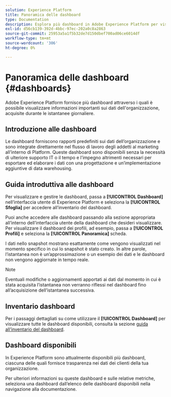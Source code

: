 ```yaml
---
solution: Experience Platform
title: Panoramica delle dashboard
type: Documentation
description: Esplora più dashboard in Adobe Experience Platform per visualizzare informazioni importanti sui dati dell’organizzazione, acquisite durante le istantanee giornaliere.
exl-id: d56cb139-392d-4bbc-97ec-202a0c8a2863
source-git-commit: 25953a5a1f5b32de7d150dbef700ad06ce6014df
workflow-type: tm+mt
source-wordcount: '306'
ht-degree: 0%

---
```



# Panoramica delle dashboard {#dashboards}

Adobe Experience Platform fornisce più dashboard attraverso i quali è possibile visualizzare informazioni importanti sui dati dell&#39;organizzazione, acquisite durante le istantanee giornaliere.

## Introduzione alle dashboard

Le dashboard forniscono rapporti predefiniti sui dati dell’organizzazione e sono integrate direttamente nel flusso di lavoro degli addetti al marketing all’interno di Platform. Queste dashboard sono disponibili senza la necessità di ulteriore supporto IT o il tempo e l’impegno altrimenti necessari per esportare ed elaborare i dati con una progettazione e un’implementazione aggiuntive di data warehousing.

## Guida introduttiva alle dashboard

Per visualizzare e gestire le dashboard, passa a **[!UICONTROL Dashboard]** nell’interfaccia utente di Experience Platform e seleziona la **[!UICONTROL Sfoglia]** per accedere all’inventario del dashboard.

Puoi anche accedere alle dashboard passando alla sezione appropriata all’interno dell’interfaccia utente della dashboard che desideri visualizzare. Per visualizzare il dashboard dei profili, ad esempio, passa a **[!UICONTROL Profili]** e seleziona la **[!UICONTROL Panoramica]** scheda.

I dati nello snapshot mostrano esattamente come vengono visualizzati nel momento specifico in cui lo snapshot è stato creato. In altre parole, l’istantanea non è un’approssimazione o un esempio dei dati e le dashboard non vengono aggiornate in tempo reale.

>[!NOTE]
>
>Eventuali modifiche o aggiornamenti apportati ai dati dal momento in cui è stata acquisita l’istantanea non verranno riflessi nel dashboard fino all’acquisizione dell’istantanea successiva.

## Inventario dashboard

Per i passaggi dettagliati su come utilizzare il **[!UICONTROL Dashboard]** per visualizzare tutte le dashboard disponibili, consulta la sezione [guida all’inventario del dashboard](./inventory.md).

## Dashboard disponibili

In Experience Platform sono attualmente disponibili più dashboard, ciascuna delle quali fornisce trasparenza nei dati dei clienti della tua organizzazione.

Per ulteriori informazioni su queste dashboard e sulle relative metriche, seleziona una dashboard dall’elenco delle dashboard disponibili nella navigazione alla documentazione.

